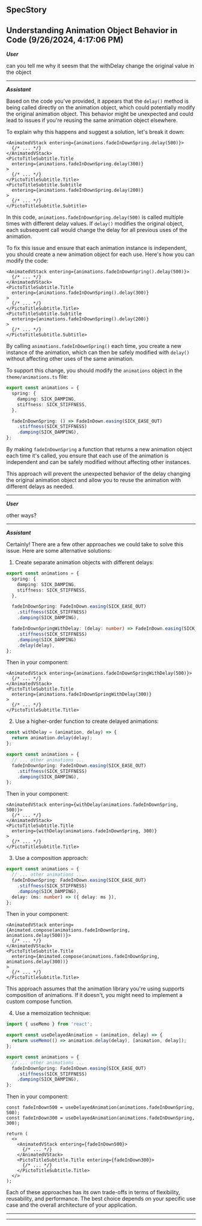 ## SpecStory

## Understanding Animation Object Behavior in Code (9/26/2024, 4:17:06 PM)

_**User**_

can you tell me why it seesm that the withDelay change the original value in the object



---

_**Assistant**_

Based on the code you've provided, it appears that the `delay()` method is being called directly on the animation object, which could potentially modify the original animation object. This behavior might be unexpected and could lead to issues if you're reusing the same animation object elsewhere.

To explain why this happens and suggest a solution, let's break it down:

```typescript:screens/Onboarding/GetStartedScreen.tsx
<AnimatedVStack entering={animations.fadeInDownSpring.delay(500)}>
  {/* ... */}
</AnimatedVStack>
<PictoTitleSubtitle.Title
  entering={animations.fadeInDownSpring.delay(300)}
>
  {/* ... */}
</PictoTitleSubtitle.Title>
<PictoTitleSubtitle.Subtitle
  entering={animations.fadeInDownSpring.delay(200)}
>
  {/* ... */}
</PictoTitleSubtitle.Subtitle>
```

In this code, `animations.fadeInDownSpring.delay(500)` is called multiple times with different delay values. If `delay()` modifies the original object, each subsequent call would change the delay for all previous uses of the animation.

To fix this issue and ensure that each animation instance is independent, you should create a new animation object for each use. Here's how you can modify the code:

```typescript:screens/Onboarding/GetStartedScreen.tsx
<AnimatedVStack entering={animations.fadeInDownSpring().delay(500)}>
  {/* ... */}
</AnimatedVStack>
<PictoTitleSubtitle.Title
  entering={animations.fadeInDownSpring().delay(300)}
>
  {/* ... */}
</PictoTitleSubtitle.Title>
<PictoTitleSubtitle.Subtitle
  entering={animations.fadeInDownSpring().delay(200)}
>
  {/* ... */}
</PictoTitleSubtitle.Subtitle>
```

By calling `animations.fadeInDownSpring()` each time, you create a new instance of the animation, which can then be safely modified with `delay()` without affecting other uses of the same animation.

To support this change, you should modify the `animations` object in the `theme/animations.ts` file:

```typescript:theme/animations.ts
export const animations = {
  spring: {
    damping: SICK_DAMPING,
    stiffness: SICK_STIFFNESS,
  },

  fadeInDownSpring: () => FadeInDown.easing(SICK_EASE_OUT)
    .stiffness(SICK_STIFFNESS)
    .damping(SICK_DAMPING),
};
```

By making `fadeInDownSpring` a function that returns a new animation object each time it's called, you ensure that each use of the animation is independent and can be safely modified without affecting other instances.

This approach will prevent the unexpected behavior of the delay changing the original animation object and allow you to reuse the animation with different delays as needed.

---

_**User**_

other ways?

---

_**Assistant**_

Certainly! There are a few other approaches we could take to solve this issue. Here are some alternative solutions:

1. Create separate animation objects with different delays:

```typescript:theme/animations.ts
export const animations = {
  spring: {
    damping: SICK_DAMPING,
    stiffness: SICK_STIFFNESS,
  },

  fadeInDownSpring: FadeInDown.easing(SICK_EASE_OUT)
    .stiffness(SICK_STIFFNESS)
    .damping(SICK_DAMPING),

  fadeInDownSpringWithDelay: (delay: number) => FadeInDown.easing(SICK_EASE_OUT)
    .stiffness(SICK_STIFFNESS)
    .damping(SICK_DAMPING)
    .delay(delay),
};
```

Then in your component:

```typescript:screens/Onboarding/GetStartedScreen.tsx
<AnimatedVStack entering={animations.fadeInDownSpringWithDelay(500)}>
  {/* ... */}
</AnimatedVStack>
<PictoTitleSubtitle.Title
  entering={animations.fadeInDownSpringWithDelay(300)}
>
  {/* ... */}
</PictoTitleSubtitle.Title>
```

2. Use a higher-order function to create delayed animations:

```typescript:theme/animations.ts
const withDelay = (animation, delay) => {
  return animation.delay(delay);
};

export const animations = {
  // ... other animations ...
  fadeInDownSpring: FadeInDown.easing(SICK_EASE_OUT)
    .stiffness(SICK_STIFFNESS)
    .damping(SICK_DAMPING),
};
```

Then in your component:

```typescript:screens/Onboarding/GetStartedScreen.tsx
<AnimatedVStack entering={withDelay(animations.fadeInDownSpring, 500)}>
  {/* ... */}
</AnimatedVStack>
<PictoTitleSubtitle.Title
  entering={withDelay(animations.fadeInDownSpring, 300)}
>
  {/* ... */}
</PictoTitleSubtitle.Title>
```

3. Use a composition approach:

```typescript:theme/animations.ts
export const animations = {
  // ... other animations ...
  fadeInDownSpring: FadeInDown.easing(SICK_EASE_OUT)
    .stiffness(SICK_STIFFNESS)
    .damping(SICK_DAMPING),
  delay: (ms: number) => ({ delay: ms }),
};
```

Then in your component:

```typescript:screens/Onboarding/GetStartedScreen.tsx
<AnimatedVStack entering={Animated.compose(animations.fadeInDownSpring, animations.delay(500))}>
  {/* ... */}
</AnimatedVStack>
<PictoTitleSubtitle.Title
  entering={Animated.compose(animations.fadeInDownSpring, animations.delay(300))}
>
  {/* ... */}
</PictoTitleSubtitle.Title>
```

This approach assumes that the animation library you're using supports composition of animations. If it doesn't, you might need to implement a custom compose function.

4. Use a memoization technique:

```typescript:theme/animations.ts
import { useMemo } from 'react';

export const useDelayedAnimation = (animation, delay) => {
  return useMemo(() => animation.delay(delay), [animation, delay]);
};

export const animations = {
  // ... other animations ...
  fadeInDownSpring: FadeInDown.easing(SICK_EASE_OUT)
    .stiffness(SICK_STIFFNESS)
    .damping(SICK_DAMPING),
};
```

Then in your component:

```typescript:screens/Onboarding/GetStartedScreen.tsx
const fadeInDown500 = useDelayedAnimation(animations.fadeInDownSpring, 500);
const fadeInDown300 = useDelayedAnimation(animations.fadeInDownSpring, 300);

return (
  <>
    <AnimatedVStack entering={fadeInDown500}>
      {/* ... */}
    </AnimatedVStack>
    <PictoTitleSubtitle.Title entering={fadeInDown300}>
      {/* ... */}
    </PictoTitleSubtitle.Title>
  </>
);
```

Each of these approaches has its own trade-offs in terms of flexibility, reusability, and performance. The best choice depends on your specific use case and the overall architecture of your application.

---



---

